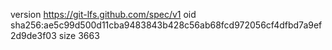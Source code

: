 version https://git-lfs.github.com/spec/v1
oid sha256:ae5c99d500d11cba9483843b428c56ab68fcd972056cf4dfbd7a9ef2d9de3f03
size 3663
